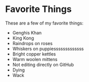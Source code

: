 # Favorite Things

These are a few of my favorite things:


- Genghis Khan
- King Kong
- Raindrops on roses
- Whiskers on puppiesssssssssssss
- Bright copper kettles
- Warm woolen mittens
- Not editing directly on GitHub
- Dying
- Wack
